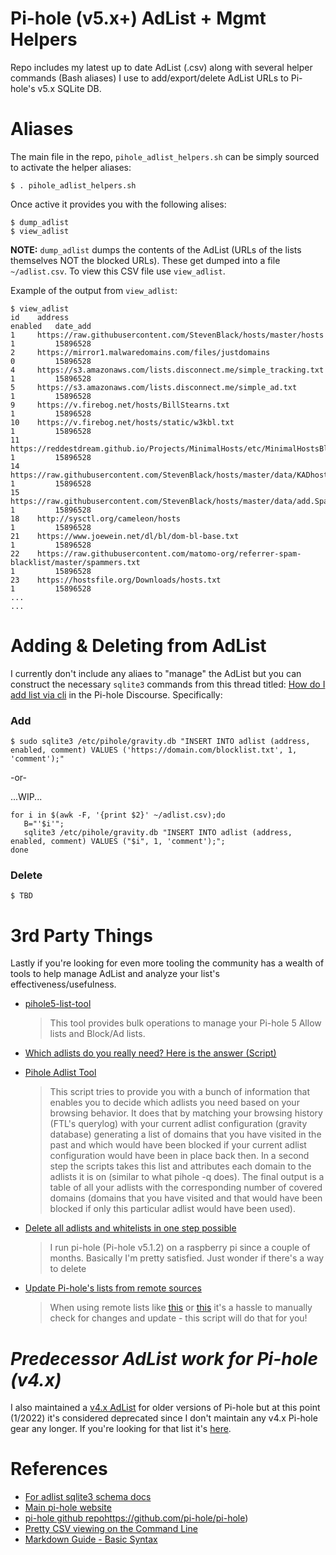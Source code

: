 # Pi-hole (v5.x+) AdList + Mgmt Helpers
Repo includes my latest up to date AdList (.csv) along with several helper commands (Bash aliases) I use to add/export/delete AdList URLs to Pi-hole's v5.x SQLite DB.


# Aliases
The main file in the repo, `pihole_adlist_helpers.sh` can be simply sourced to activate the helper aliases:
```
$ . pihole_adlist_helpers.sh
```

Once active it provides you with the following alises:
```
$ dump_adlist
$ view_adlist
```

**NOTE:** `dump_adlist` dumps the contents of the AdList (URLs of the lists themselves NOT the blocked URLs). These get dumped into a file `~/adlist.csv`. To view this CSV file use `view_adlist`.

Example of the output from `view_adlist`:
```
$ view_adlist
id    address                                                                                                                                   enabled   date_add
1     https://raw.githubusercontent.com/StevenBlack/hosts/master/hosts                                                                          1         15896528
2     https://mirror1.malwaredomains.com/files/justdomains                                                                                      0         15896528
4     https://s3.amazonaws.com/lists.disconnect.me/simple_tracking.txt                                                                          1         15896528
5     https://s3.amazonaws.com/lists.disconnect.me/simple_ad.txt                                                                                1         15896528
9     https://v.firebog.net/hosts/BillStearns.txt                                                                                               1         15896528
10    https://v.firebog.net/hosts/static/w3kbl.txt                                                                                              1         15896528
11    https://reddestdream.github.io/Projects/MinimalHosts/etc/MinimalHostsBlocker/minimalhosts                                                 1         15896528
14    https://raw.githubusercontent.com/StevenBlack/hosts/master/data/KADhosts/hosts                                                            1         15896528
15    https://raw.githubusercontent.com/StevenBlack/hosts/master/data/add.Spam/hosts                                                            1         15896528
18    http://sysctl.org/cameleon/hosts                                                                                                          1         15896528
21    https://www.joewein.net/dl/bl/dom-bl-base.txt                                                                                             1         15896528
22    https://raw.githubusercontent.com/matomo-org/referrer-spam-blacklist/master/spammers.txt                                                  1         15896528
23    https://hostsfile.org/Downloads/hosts.txt                                                                                                 1         15896528
...
...
```


# Adding & Deleting from AdList
I currently don't include any aliaes to "manage" the AdList but you can construct the necessary `sqlite3` commands from this thread titled: [How do I add list via cli](https://discourse.pi-hole.net/t/how-do-i-add-list-via-cli/43733) in the Pi-hole Discourse. Specifically:


### Add
```
$ sudo sqlite3 /etc/pihole/gravity.db "INSERT INTO adlist (address, enabled, comment) VALUES ('https://domain.com/blocklist.txt', 1, 'comment');"
```

-or-

...WIP...
```
for i in $(awk -F, '{print $2}' ~/adlist.csv);do 
   B="'$i'"; 
   sqlite3 /etc/pihole/gravity.db "INSERT INTO adlist (address, enabled, comment) VALUES ("$i", 1, 'comment');";
done
```

### Delete
```
$ TBD
```


# 3rd Party Things
Lastly if you're looking for even more tooling the community has a wealth of tools to help manage AdList and analyze your list's effectiveness/usefulness.

- [pihole5-list-tool](https://github.com/jessedp/pihole5-list-tool)

    > This tool provides bulk operations to manage your Pi-hole 5 Allow lists and Block/Ad lists.


- [Which adlists do you really need? Here is the answer (Script)](https://discourse.pi-hole.net/t/which-adlists-do-you-really-need-here-is-the-answer-script/32181)
- [Pihole Adlist Tool](https://github.com/yubiuser/pihole_adlist_tool)

    > This script tries to provide you with a bunch of information that enables you to decide which adlists you need based on your browsing behavior. It does that by matching your browsing history (FTL's querylog) with your current adlist configuration (gravity database) generating a list of domains that you have visited in the past and which would have been blocked if your current adlist configuration would have been in place back then. In a second step the scripts takes this list and attributes each domain to the adlists it is on (similar to what pihole -q does). The final output is a table of all your adlists with the corresponding number of covered domains (domains that you have visited and that would have been blocked if only this particular adlist would have been used).


- [Delete all adlists and whitelists in one step possible](https://discourse.pi-hole.net/t/delete-all-adlists-and-whitelists-in-one-step-possible/39522)

    > I run pi-hole (Pi-hole v5.1.2) on a raspberry pi since a couple of months. Basically I'm pretty satisfied.  Just wonder if there's a way to delete


- [Update Pi-hole's lists from remote sources](https://opensourcelibs.com/lib/pihole-updatelists)

    > When using remote lists like [this](https://v.firebog.net/hosts/lists.php?type=tick) or [this](https://raw.githubusercontent.com/anudeepND/whitelist/master/domains/whitelist.txt) it's a hassle to manually check for changes and update - this script will do that for you!



# _Predecessor AdList work for Pi-hole (v4.x)_
I also maintained a [v4.x AdList](https://gist.github.com/slmingol/f6b1d5ab852cdd1a2f4a499c3010db2d) for older versions of Pi-hole but at this point (1/2022) it's considered deprecated since I don't maintain any v4.x Pi-hole gear any longer. If you're looking for that list it's [here](https://gist.github.com/slmingol/f6b1d5ab852cdd1a2f4a499c3010db2d).


# References
- [For adlist sqlite3 schema docs](https://docs.pi-hole.net/database/gravity/?h=adlist#adlist-table-adlist)
- [Main pi-hole website](https://pi-hole.net/)
- [pi-hole github repo]()https://github.com/pi-hole/pi-hole)
- [Pretty CSV viewing on the Command Line](https://www.stefaanlippens.net/pretty-csv.html)
- [Markdown Guide - Basic Syntax](https://www.markdownguide.org/basic-syntax/)

